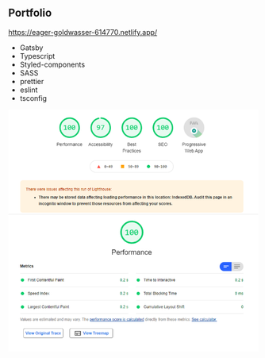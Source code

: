## Portfolio

https://eager-goldwasser-614770.netlify.app/

- Gatsby
- Typescript
- Styled-components
- SASS
- prettier
- eslint
- tsconfig

![](github_images/portfoliov2-lighthouse.png)
